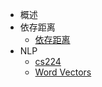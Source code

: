 
- 概述
- 依存距离
    - [依存距离](依存距离/依存距离.md)
- NLP
    - [cs224](NLP/cs224.md)
    - [Word Vectors](NLP/WordVectors.md)

